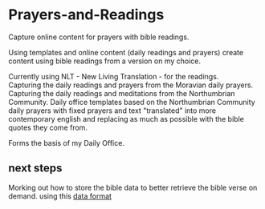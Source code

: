 # Prayers-and-Readings
Capture online content for prayers with bible readings.

Using templates and online content (daily readings and prayers) 
create content using bible readings from a version on my choice.

Currently using NLT - New Living Translation - for the readings.  
Capturing the daily readings and prayers from the Moravian daily prayers.
Capturing the daily readings and meditations from the Northumbrian Community.
Daily office templates based on the Northumbrian Community daily prayers 
with fixed prayers and text "translated" into more contemporary english
and replacing as much as possible with the bible quotes they come from.

Forms the basis of my Daily Office.

## next steps
Morking out how to store the bible data to better retrieve the bible verse on demand.
using this [data format](./docs/BibleStore.md)

